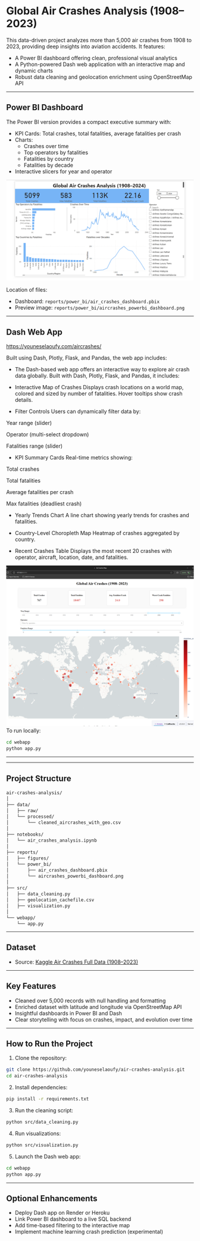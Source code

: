 
# Global Air Crashes Analysis (1908–2023)

This data-driven project analyzes more than 5,000 air crashes from 1908 to 2023, providing deep insights into aviation accidents. It features:

  
- A Power BI dashboard offering clean, professional visual analytics  
- A Python-powered Dash web application with an interactive map and dynamic charts
- Robust data cleaning and geolocation enrichment using OpenStreetMap API

---

## Power BI Dashboard

The Power BI version provides a compact executive summary with:

- KPI Cards: Total crashes, total fatalities, average fatalities per crash
- Charts:  
  - Crashes over time  
  - Top operators by fatalities  
  - Fatalities by country  
  - Fatalities by decade
- Interactive slicers for year and operator

![Power BI Dashboard](reports/power_bi/aircrashes_powerbi_dashboard.png)


Location of files:

- Dashboard: `reports/power_bi/air_crashes_dashboard.pbix`
- Preview image: `reports/power_bi/aircrashes_powerbi_dashboard.png`

---

## Dash Web App
https://youneselaoufy.com/aircrashes/


Built using Dash, Plotly, Flask, and Pandas, the web app includes:


- The Dash-based web app offers an interactive way to explore air crash data globally. Built with Dash, Plotly, Flask, and Pandas, it includes:

- Interactive Map of Crashes
Displays crash locations on a world map, colored and sized by number of fatalities. Hover tooltips show crash details.

- Filter Controls
Users can dynamically filter data by:

Year range (slider)

Operator (multi-select dropdown)

Fatalities range (slider)

- KPI Summary Cards
Real-time metrics showing:

Total crashes

Total fatalities

Average fatalities per crash

Max fatalities (deadliest crash)

- Yearly Trends Chart
A line chart showing yearly trends for crashes and fatalities.

- Country-Level Choropleth Map
Heatmap of crashes aggregated by country.

- Recent Crashes Table
Displays the most recent 20 crashes with operator, aircraft, location, date, and fatalities.

![Dash App](reports/web/map.png)
To run locally:

```bash
cd webapp
python app.py
```

---


---

## Project Structure

```
air-crashes-analysis/
│
├── data/
│   ├── raw/                         
│   └── processed/                   
│       └── cleaned_aircrashes_with_geo.csv
│
├── notebooks/
│   └── air_crashes_analysis.ipynb  
│
├── reports/
│   ├── figures/                     
│   └── power_bi/
│       ├── air_crashes_dashboard.pbix
│       └── aircrashes_powerbi_dashboard.png
│
├── src/
│   ├── data_cleaning.py            
│   ├── geolocation_cachefile.csv   
│   ├── visualization.py            
│
└── webapp/
    └── app.py                      
```

---

## Dataset

- Source: [Kaggle Air Crashes Full Data (1908–2023)](https://www.kaggle.com/datasets/jogwums/air-crashes-full-data-1908-2023)

---

## Key Features

- Cleaned over 5,000 records with null handling and formatting
- Enriched dataset with latitude and longitude via OpenStreetMap API
- Insightful dashboards in Power BI and Dash
- Clear storytelling with focus on crashes, impact, and evolution over time

---

## How to Run the Project

1. Clone the repository:

```bash
git clone https://github.com/youneselaoufy/air-crashes-analysis.git
cd air-crashes-analysis
```

2. Install dependencies:

```bash
pip install -r requirements.txt
```

3. Run the cleaning script:

```bash
python src/data_cleaning.py
```

4. Run visualizations:

```bash
python src/visualization.py
```

5. Launch the Dash web app:

```bash
cd webapp
python app.py
```

---

## Optional Enhancements

- Deploy Dash app on Render or Heroku
- Link Power BI dashboard to a live SQL backend
- Add time-based filtering to the interactive map
- Implement machine learning crash prediction (experimental)
